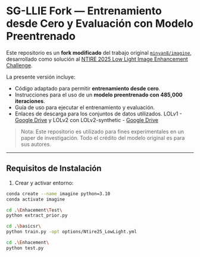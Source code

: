 # SG-LLIE Fork — Entrenamiento desde Cero y Evaluación con Modelo Preentrenado

Este repositorio es un **fork modificado** del trabajo original [`minyan8/imagine`](https://github.com/minyan8/imagine), desarrollado como solución al [NTIRE 2025 Low Light Image Enhancement Challenge](https://codalab.lisn.upsaclay.fr/competitions/21636).

La presente versión incluye:
- Código adaptado para permitir **entrenamiento desde cero**.
- Instrucciones para el uso de un **modelo preentrenado con 485,000 iteraciones**.
- Guía de uso para ejecutar el entrenamiento y evaluación.
- Enlaces de descarga para los conjuntos de datos utilizados. LOLv1 - [Google Drive](https://drive.google.com/file/d/1vhJg75hIpYvsmryyaxdygAWeHuiY_HWu/view?usp=sharing) y LOLv2 con LOLv2-synthetic  - [Google Drive](https://drive.google.com/file/d/1OMfP6Ks2QKJcru1wS2eP629PgvKqF2Tw/view?usp=sharing)


> Nota: Este repositorio es utilizado para fines experimentales en un paper de investigación. Todo el crédito del modelo original es para sus autores.

---

## Requisitos de Instalación

1. Crear y activar entorno:

```bash
conda create --name imagine python=3.10
conda activate imagine

cd .\Enhacement\Test\
python extract_prior.py  

cd .\basicsr\
python train.py -opt options/Ntire25_LowLight.yml

cd .\Enhacement\
python test.py
